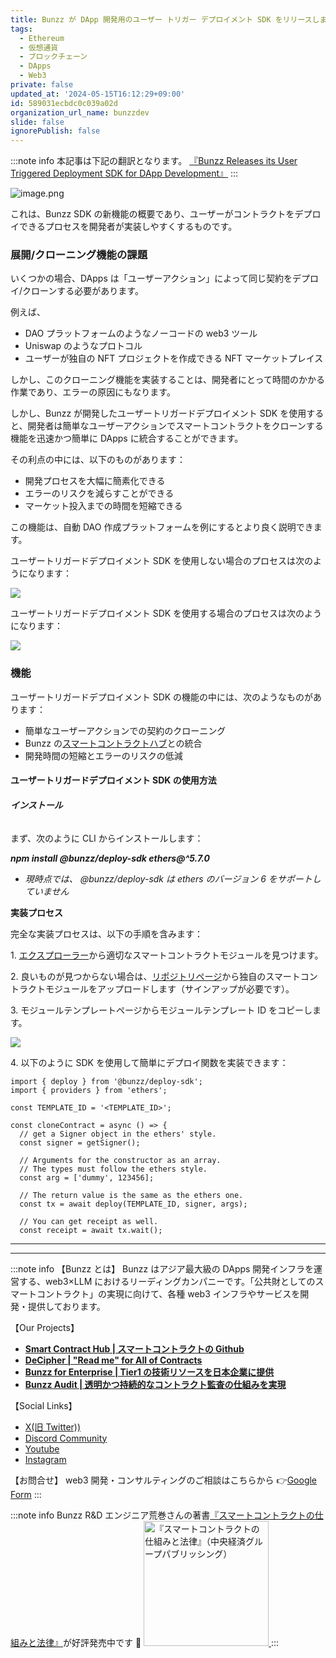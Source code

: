 ```yaml
---
title: Bunzz が DApp 開発用のユーザー トリガー デプロイメント SDK をリリースしました
tags:
  - Ethereum
  - 仮想通貨
  - ブロックチェーン
  - DApps
  - Web3
private: false
updated_at: '2024-05-15T16:12:29+09:00'
id: 589031ecbdc0c039a02d
organization_url_name: bunzzdev
slide: false
ignorePublish: false
---
```

:::note info
本記事は下記の翻訳となります。
[『Bunzz Releases its User Triggered Deployment SDK for DApp Development』](https://blog.bunzz.dev/bunzz-releases-its-user-triggered-deployment-sdk-for-dapp-development/)
:::

![image.png](https://qiita-image-store.s3.ap-northeast-1.amazonaws.com/0/1926720/a5490766-7eca-8cde-08ee-cc79d16c8d2a.png)

これは、Bunzz SDK の新機能の概要であり、ユーザーがコントラクトをデプロイできるプロセスを開発者が実装しやすくするものです。

### **展開/クローニング機能の課題**

いくつかの場合、DApps は「ユーザーアクション」によって同じ契約をデプロイ/クローンする必要があります。

例えば、

- DAO プラットフォームのようなノーコードの web3 ツール
- Uniswap のようなプロトコル
- ユーザーが独自の NFT プロジェクトを作成できる NFT マーケットプレイス

しかし、このクローニング機能を実装することは、開発者にとって時間のかかる作業であり、エラーの原因にもなります。

しかし、Bunzz が開発したユーザートリガードデプロイメント SDK を使用すると、開発者は簡単なユーザーアクションでスマートコントラクトをクローンする機能を迅速かつ簡単に DApps に統合することができます。

その利点の中には、以下のものがあります：

- 開発プロセスを大幅に簡素化できる
- エラーのリスクを減らすことができる
- マーケット投入までの時間を短縮できる

この機能は、自動 DAO 作成プラットフォームを例にするとより良く説明できます。

ユーザートリガードデプロイメント SDK を使用しない場合のプロセスは次のようになります：

![](https://lh4.googleusercontent.com/t3rjhW25j-JcfqXFCyLtQdG0WjnM06OQk79WpeK4SrjuUvIISldeja-LLKquOmYZMkoRuRK7nkgzb17ms6Cbz3uRFYKu3egqiifhREX1YCHs7QFuzaM-i_mCMWPG27pQvIFd8W0fyhxtvRHMdP3Fj7k)

ユーザートリガードデプロイメント SDK を使用する場合のプロセスは次のようになります：

![](https://lh4.googleusercontent.com/LvgQwKTlxRHXEsVrCghNG4QZXXM3aE61RgDfWYJq3mKjv1DS_RbUk_ZbQq4BQ2Q7sGmrRNdeoFVB6a5q0ONXRkfJT_O7h7KpFaj5_dM1hO7ZVnvpMOaSZV4ExJMSG5FpLG1-QODZ-VX_nz15FEgi-oQ)

### **機能**

ユーザートリガードデプロイメント SDK の機能の中には、次のようなものがあります：

- 簡単なユーザーアクションでの契約のクローニング
- Bunzz の[スマートコントラクトハブ](https://app.bunzz.dev/explorer)との統合
- 開発時間の短縮とエラーのリスクの低減

#### **ユーザートリガードデプロイメント SDK の使用方法**

###### **インストール**

まず、次のように CLI からインストールします：

_**npm install @bunzz/deploy-sdk ethers@^5.7.0**_

- _現時点では、_ _@bunzz/deploy-sdk_ _は ethers のバージョン 6 をサポートしていません_

**実装プロセス**

完全な実装プロセスは、以下の手順を含みます：

1\. [エクスプローラー](https://app.bunzz.dev/explorer)から適切なスマートコントラクトモジュールを見つけます。

2\. 良いものが見つからない場合は、[リポジトリページ](https://app.bunzz.dev/repository)から独自のスマートコントラクトモジュールをアップロードします（サインアップが必要です）。

3\. モジュールテンプレートページからモジュールテンプレート ID をコピーします。

![](https://lh3.googleusercontent.com/y7TyH2Eyc5Lvg5_4caVT1J2Ng8LOsT_lEdCkRQhmmwpYnd8LnHW213p00HiSI4xQIfbegSt46LoX3_90PT_ksmZPSeUTeh-PqlnB7J5zKrije7f-EYvBIR6vRAQeuz6f859idUV7pNL4qW8Wuac0oYM)

4\. 以下のように SDK を使用して簡単にデプロイ関数を実装できます：

```
import { deploy } from '@bunzz/deploy-sdk';
import { providers } from 'ethers';

const TEMPLATE_ID = '<TEMPLATE_ID>';

const cloneContract = async () => {
  // get a Signer object in the ethers' style.
  const signer = getSigner();

  // Arguments for the constructor as an array.
  // The types must follow the ethers style.
  const arg = ['dummy', 123456];

  // The return value is the same as the ethers one.
  const tx = await deploy(TEMPLATE_ID, signer, args);

  // You can get receipt as well.
  const receipt = await tx.wait();
```

---

---

:::note info
【Bunzz とは】
Bunzz はアジア最大級の DApps 開発インフラを運営する、web3×LLM におけるリーディングカンパニーです。「公共財としてのスマートコントラクト」の実現に向けて、各種 web3 インフラやサービスを開発・提供しております。

【Our Projects】

- **[Smart Contract Hub | スマートコントラクトの Github](https://www.bunzz.dev/)**
- **[DeCipher | "Read me" for All of Contracts](https://www.bunzz.dev/decipher)**
- **[Bunzz for Enterprise | Tier1 の技術リソースを日本企業に提供](https://enterprise.bunzz.dev/ja)**
- **[Bunzz Audit | 透明かつ持続的なコントラクト監査の仕組みを実現](hhttps://www.bunzz.dev/audit)**

【Social Links】

- [X(旧 Twitter))](https://twitter.com/BunzzDev)
- [Discord Community](https://t.co/6hHgssJdvW)
- [Youtube](https://www.youtube.com/@bunzzdev)
- [Instagram](https://www.instagram.com/bunzzdev/)

【お問合せ】
web3 開発・コンサルティングのご相談はこちらから 👉[Google Form](https://forms.gle/4tgQjWSw2MMMZW6E6)
:::

:::note info
Bunzz R&D エンジニア荒巻さんの著書[『スマートコントラクトの仕組みと法律』](https://amzn.to/3V03sNH)が好評発売中です 📕
<a href="https://amzn.to/3V03sNH" rel="nofollow" referrerpolicy="no-referrer-when-downgrade">
<img
    src="https://m.media-amazon.com/images/I/81wopoZ1K4L._SY522_.jpg"
    alt="『スマートコントラクトの仕組みと法律』（中央経済グループパブリッシング）"
    width="200px"
    height="auto"
    Style="border: 0px;"
  />
</a>
:::

